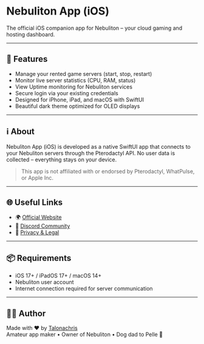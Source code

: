 # Nebuliton App (iOS)

The official iOS companion app for Nebuliton – your cloud gaming and hosting dashboard.

---

## 📱 Features

- Manage your rented game servers (start, stop, restart)
- Monitor live server statistics (CPU, RAM, status)
- View Uptime monitoring for Nebuliton services
- Secure login via your existing credentials
- Designed for iPhone, iPad, and macOS with SwiftUI
- Beautiful dark theme optimized for OLED displays

---

## ℹ️ About

Nebuliton App (iOS) is developed as a native SwiftUI app that connects to your Nebuliton servers through the Pterodactyl API. No user data is collected – everything stays on your device.

> This app is not affiliated with or endorsed by Pterodactyl, WhatPulse, or Apple Inc.

---

## 🌐 Useful Links

- 🌍 [Official Website](https://nebuliton.de)
- 💬 [Discord Community](https://discord.gg/q7z5wY9a)
- 🔐 [Privacy & Legal](https://talonachris.github.io/pulseview-pages/)

---

## 📦 Requirements

- iOS 17+ / iPadOS 17+ / macOS 14+
- Nebuliton user account
- Internet connection required for server communication

---

## 👨‍💻 Author

Made with ❤️ by [Talonachris](https://github.com/Talonachris)  
Amateur app maker • Owner of Nebuliton • Dog dad to Pelle 🐾
